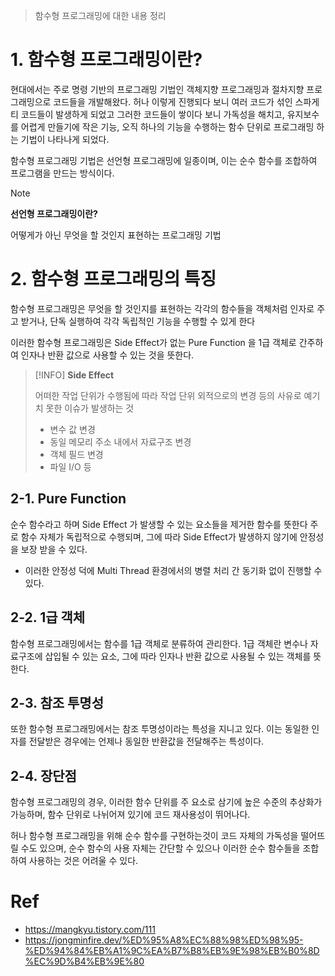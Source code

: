 >함수형 프로그래밍에 대한 내용 정리
# 1. 함수형 프로그래밍이란?
현대에서는 주로 명령 기반의 프로그래밍 기법인 객체지향 프로그래밍과 절차지향 프로그래밍으로 코드들을 개발해왔다. 
허나 이렇게 진행되다 보니 여러 코드가 섞인 스파게티 코드들이 발생하게 되었고 그러한 코드들이 쌓이다 보니 가독성을 해치고, 유지보수를 어렵게 만들기에 작은 기능, 오직 하나의 기능을 수행하는 함수 단위로 프로그래밍 하는 기법이 나타나게 되었다.

함수형 프로그래밍 기법은 선언형 프로그래밍에 일종이며, 이는 순수 함수를 조합하여 프로그램을 만드는 방식이다.
> [!NOTE]
> **선언형 프로그래밍이란?**
> 
> 어떻게가 아닌 무엇을 할 것인지 표현하는 프로그래밍 기법
# 2. 함수형 프로그래밍의 특징
함수형 프로그래밍은 무엇을 할 것인지를 표현하는 각각의 함수들을 객체처럼 인자로 주고 받거나, 단독 실행하여 각각 독립적인 기능을 수행할 수 있게 한다

이러한 함수형 프로그래밍은 Side Effect가 없는 Pure Function 을 1급 객체로 간주하여 인자나 반환 값으로 사용할 수 있는 것을 뜻한다.
> [!INFO]
> **Side Effect**
> 
> 어떠한 작업 단위가 수행됨에 따라 작업 단위 외적으로의 변경 등의 사유로 예기치 못한 이슈가 발생하는 것
> - 변수 값 변경
> - 동일 메모리 주소 내에서 자료구조 변경
> - 객체 필드 변경
> - 파일 I/O 등
## 2-1. Pure Function
순수 함수라고 하며 Side Effect 가 발생할 수 있는 요소들을 제거한 함수를 뜻한다
주로 함수 자체가 독립적으로 수행되며, 그에 따라 Side Effect가 발생하지 않기에 안정성을 보장 받을 수 있다.
- 이러한 안정성 덕에 Multi Thread 환경에서의 병렬 처리 간 동기화 없이 진행할 수 있다.
## 2-2. 1급 객체
함수형 프로그래밍에서는 함수를 1급 객체로 분류하여 관리한다.
1급 객체란 변수나 자료구조에 삽입될 수 있는 요소, 그에 따라 인자나 반환 값으로 사용될 수 있는 객체를 뜻한다.
## 2-3. 참조 투명성
또한 함수형 프로그래밍에서는 참조 투명성이라는 특성을 지니고 있다.
이는 동일한 인자를 전달받은 경우에는 언제나 동일한 반환값을 전달해주는 특성이다.

## 2-4. 장단점
함수형 프로그래밍의 경우, 이러한 함수 단위를 주 요소로 삼기에 높은 수준의 추상화가 가능하며, 함수 단위로 나뉘어져 있기에 코드 재사용성이 뛰어나다.

허나 함수형 프로그래밍을 위해 순수 함수를 구현하는것이 코드 자체의 가독성을 떨어뜨릴 수도 있으며, 순수 함수의 사용 자체는 간단할 수 있으나 이러한 순수 함수들을 조합하여 사용하는 것은 어려울 수 있다.
# Ref
- https://mangkyu.tistory.com/111
- https://jongminfire.dev/%ED%95%A8%EC%88%98%ED%98%95-%ED%94%84%EB%A1%9C%EA%B7%B8%EB%9E%98%EB%B0%8D%EC%9D%B4%EB%9E%80